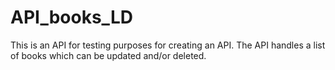 # API_books_LD
This is an API for testing purposes for creating an API. The API handles a list of books which can be updated and/or deleted.
